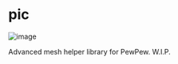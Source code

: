 # pic

![image](https://github.com/user-attachments/assets/18ebffb1-c26c-413e-b889-0d985e2648e8)

Advanced mesh helper library for PewPew. W.I.P.
